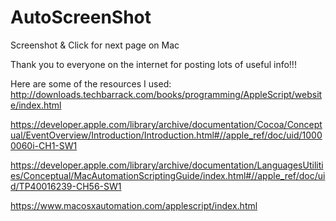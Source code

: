 # AutoScreenShot
Screenshot &amp; Click for next page on Mac


Thank you to everyone on the internet for posting lots of useful info!!!

Here are some of the resources I used:
http://downloads.techbarrack.com/books/programming/AppleScript/website/index.html

https://developer.apple.com/library/archive/documentation/Cocoa/Conceptual/EventOverview/Introduction/Introduction.html#//apple_ref/doc/uid/10000060i-CH1-SW1

https://developer.apple.com/library/archive/documentation/LanguagesUtilities/Conceptual/MacAutomationScriptingGuide/index.html#//apple_ref/doc/uid/TP40016239-CH56-SW1

https://www.macosxautomation.com/applescript/index.html
